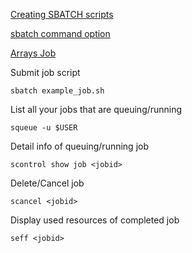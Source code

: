 [Creating SBATCH scripts](https://asurc.atlassian.net/wiki/spaces/RC/pages/45678605/Creating+SBATCH+scripts?msclkid=5bd38f9eb37611ecbcb04018eec91db9)

[sbatch command option](https://slurm.schedmd.com/sbatch.html?msclkid=5bd3ab9bb37611ecb815667dc2641e85)

[Arrays Job](https://docs.csc.fi/computing/running/array-jobs/)


Submit job script 

`sbatch example_job.sh`

List all your jobs that are queuing/running

`squeue -u $USER`

Detail info of queuing/running job

`scontrol show job <jobid>`

Delete/Cancel job

`scancel <jobid>`

Display used resources of completed job

`seff <jobid>`
